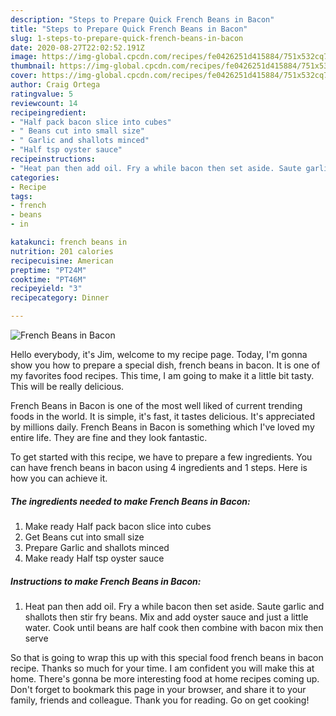 ```yaml
---
description: "Steps to Prepare Quick French Beans in Bacon"
title: "Steps to Prepare Quick French Beans in Bacon"
slug: 1-steps-to-prepare-quick-french-beans-in-bacon
date: 2020-08-27T22:02:52.191Z
image: https://img-global.cpcdn.com/recipes/fe0426251d415884/751x532cq70/french-beans-in-bacon-recipe-main-photo.jpg
thumbnail: https://img-global.cpcdn.com/recipes/fe0426251d415884/751x532cq70/french-beans-in-bacon-recipe-main-photo.jpg
cover: https://img-global.cpcdn.com/recipes/fe0426251d415884/751x532cq70/french-beans-in-bacon-recipe-main-photo.jpg
author: Craig Ortega
ratingvalue: 5
reviewcount: 14
recipeingredient:
- "Half pack bacon slice into cubes"
- " Beans cut into small size"
- " Garlic and shallots minced"
- "Half tsp oyster sauce"
recipeinstructions:
- "Heat pan then add oil. Fry a while bacon then set aside. Saute garlic and shallots then stir fry beans. Mix and add oyster sauce and just a little water. Cook until beans are half cook then combine with bacon mix then serve"
categories:
- Recipe
tags:
- french
- beans
- in

katakunci: french beans in 
nutrition: 201 calories
recipecuisine: American
preptime: "PT24M"
cooktime: "PT46M"
recipeyield: "3"
recipecategory: Dinner

---
```



![French Beans in Bacon](https://img-global.cpcdn.com/recipes/fe0426251d415884/751x532cq70/french-beans-in-bacon-recipe-main-photo.jpg)

Hello everybody, it's Jim, welcome to my recipe page. Today, I'm gonna show you how to prepare a special dish, french beans in bacon. It is one of my favorites food recipes. This time, I am going to make it a little bit tasty. This will be really delicious.



French Beans in Bacon is one of the most well liked of current trending foods in the world. It is simple, it's fast, it tastes delicious. It's appreciated by millions daily. French Beans in Bacon is something which I've loved my entire life. They are fine and they look fantastic.


To get started with this recipe, we have to prepare a few ingredients. You can have french beans in bacon using 4 ingredients and 1 steps. Here is how you can achieve it.

<!--inarticleads1-->

##### The ingredients needed to make French Beans in Bacon:

1. Make ready Half pack bacon slice into cubes
1. Get  Beans cut into small size
1. Prepare  Garlic and shallots minced
1. Make ready Half tsp oyster sauce




<!--inarticleads2-->

##### Instructions to make French Beans in Bacon:

1. Heat pan then add oil. Fry a while bacon then set aside. Saute garlic and shallots then stir fry beans. Mix and add oyster sauce and just a little water. Cook until beans are half cook then combine with bacon mix then serve




So that is going to wrap this up with this special food french beans in bacon recipe. Thanks so much for your time. I am confident you will make this at home. There's gonna be more interesting food at home recipes coming up. Don't forget to bookmark this page in your browser, and share it to your family, friends and colleague. Thank you for reading. Go on get cooking!
